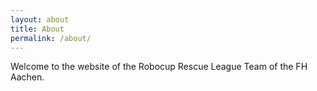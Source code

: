 ```yaml
---
layout: about
title: About
permalink: /about/
---
```


Welcome to the website of the Robocup Rescue League Team of the FH Aachen.

